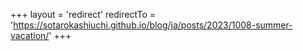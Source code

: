 +++
layout = 'redirect'
redirectTo = 'https://sotarokashiuchi.github.io/blog/ja/posts/2023/1008-summer-vacation/'
+++
